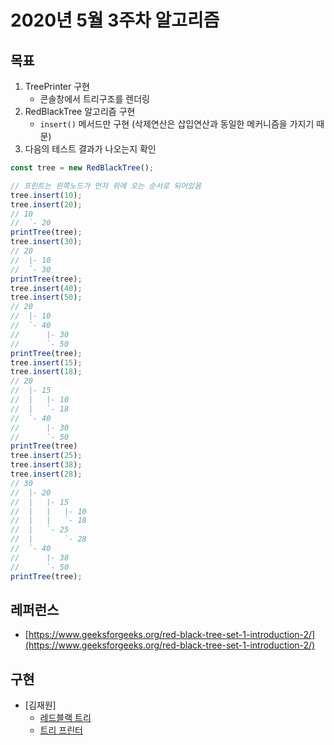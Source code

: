 # 2020년 5월 3주차 알고리즘

## 목표

1. TreePrinter 구현
    - 콘솔창에서 트리구조를 렌더링
2. RedBlackTree 알고리즘 구현
    - `insert()` 메서드만 구현 (삭제연산은 삽입연산과 동일한 메커니즘을 가지기 때문)
3. 다음의 테스트 결과가 나오는지 확인

```javascript
const tree = new RedBlackTree(); 

// 프린트는 왼쪽노드가 먼저 위에 오는 순서로 되어있음
tree.insert(10);
tree.insert(20);
// 10
//  `- 20
printTree(tree);
tree.insert(30);
// 20
//  |- 10
//  `- 30
printTree(tree);
tree.insert(40);
tree.insert(50);
// 20
//  |- 10
//  `- 40
//      |- 30
//      `- 50
printTree(tree);
tree.insert(15);
tree.insert(18);
// 20
//  |- 15
//  |   |- 10
//  |   `- 18
//  `- 40
//      |- 30
//      `- 50
printTree(tree)
tree.insert(25);
tree.insert(38);
tree.insert(28);
// 30
//  |- 20
//  |   |- 15
//  |   |   |- 10
//  |   |   `- 18
//  |   `- 25
//  |       `- 28
//  `- 40
//      |- 38
//      `- 50
printTree(tree);
```

## 레퍼런스

- [https://www.geeksforgeeks.org/red-black-tree-set-1-introduction-2/](https://www.geeksforgeeks.org/red-black-tree-set-1-introduction-2/)

## 구현

- [김재원]
    - [레드블랙 트리](https://github.com/load0ne/algo/blob/master/tree/RedBlackTree.hpp)
    - [트리 프린터](https://github.com/load0ne/algo/blob/master/tree/Tree.hpp)
